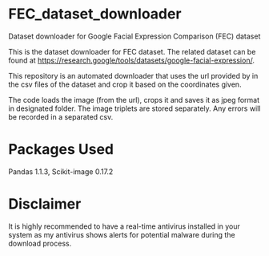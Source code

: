 # FEC_dataset_downloader
Dataset downloader for Google Facial Expression Comparison (FEC) dataset

This is the dataset downloader for FEC dataset. The related dataset can be found at https://research.google/tools/datasets/google-facial-expression/.

This repository is an automated downloader that uses the url provided by in the csv files of the dataset and crop it based on the coordinates given.

The code loads the image (from the url), crops it and saves it as jpeg format in designated folder. The image triplets are stored separately. Any errors will be recorded in a separated csv.

# Packages Used
Pandas 1.1.3, Scikit-image 0.17.2

# Disclaimer
It is highly recommended to have a real-time antivirus installed in your system as my antivirus shows alerts for potential malware during the download process.

